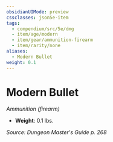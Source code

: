 ```yaml
---
obsidianUIMode: preview
cssclasses: json5e-item
tags:
  - compendium/src/5e/dmg
  - item/age/modern
  - item/gear/ammunition-firearm
  - item/rarity/none
aliases:
  - Modern Bullet
weight: 0.1
---
```

# Modern Bullet
*Ammunition (firearm)*  

- **Weight**: 0.1 lbs.

*Source: Dungeon Master's Guide p. 268*
